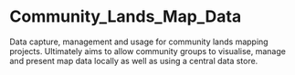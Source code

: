 # Community_Lands_Map_Data
Data capture, management and usage for community lands mapping projects.
Ultimately aims to allow community groups to visualise, manage and present map data locally as well as using a central data store.
